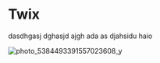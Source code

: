 # Twix

dasdhgasj dghasjd ajgh ada
as djahsidu haio 


![photo_5384493391557023608_y](https://github.com/DiasAmangeldy/Twix/assets/171032458/87e60293-5dd0-40cd-a039-5fb000ffdca7)

